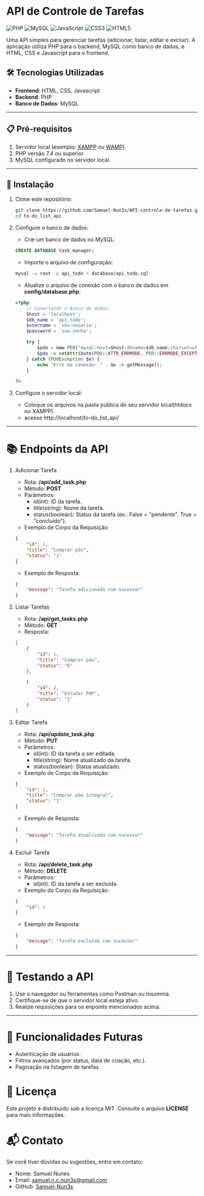 # API de Controle de Tarefas
![PHP](https://img.shields.io/badge/php-%23777BB4.svg?style=for-the-badge&logo=php&logoColor=white)
![MySQL](https://img.shields.io/badge/mysql-4479A1.svg?style=for-the-badge&logo=mysql&logoColor=white)
![JavaScript](https://img.shields.io/badge/javascript-%23323330.svg?style=for-the-badge&logo=javascript&logoColor=%23F7DF1E)
![CSS3](https://img.shields.io/badge/css3-%231572B6.svg?style=for-the-badge&logo=css3&logoColor=white)
![HTML5](https://img.shields.io/badge/html5-%23E34F26.svg?style=for-the-badge&logo=html5&logoColor=white)

Uma API simples para gerenciar tarefas (adicionar, listar, editar e excluir). A aplicação utiliza PHP para o backend, MySQL como banco de dados, e HTML, CSS e Javascript para o frontend.

## 🛠 Tecnologias Utilizadas

- **Frontend**: HTML, CSS, Javascript
- **Backend**: PHP
- **Banco de Dados**: MySQL

---

## 📋 Pré-requisitos

1. Servidor local (exemplo: [XAMPP](https://www.apachefriends.org/) ou [WAMP](https://www.wampserver.com/)).
2. PHP versão 7.4 ou superior.
3. MySQL configurado no servidor local.

---

## 🚀 Instalação

1. Clone este repositório:
    ```bash
    git clone https://github.com/Samuel-Nun3s/API-controle-de-tarefas.git
    cd to-do_list_api

2. Configure o banco de dados:
    - Crie um banco de dados no MySQL:
    ```sql
    CREATE DATABASE task_manager;
    ```

    - Importe o arquivo de configuração:
    ```bash
    mysql -u root -p api_todo < database/api_todo.sql
    ```

    - Atualize o arquivo de conexão com o banco de dados em **config/database.php**:
    ```php
    <?php 
        // Conectando o Banco de dados:
        $host = 'localhost';
        $db_name = 'api_todo';
        $username = 'seu-usuario';
        $password = 'sua-senha';

        try {
            $pdo = new PDO("mysql:host=$host;dbname=$db_name;charset=utf8", $username, $password);
            $pdo -> setAttribute(PDO::ATTR_ERRMODE, PDO::ERRMODE_EXCEPTION);
        } catch (PDOException $e) {
            echo "Erro de conexão: " . $e -> getMessage();
        }

    ?>
    ```

3. Configure o servidor local:
    - Coloque os arquivos na pasta pública do seu servidor local(htdocs no XAMPP).
    - acesse http://localhost/to-do_list_api/

---

# 📚 Endpoints da API

1. Adicionar Tarefa
    - Rota: **/api/add_task.php**
    - Método: **POST**
    - Parâmetros:
        - id(int): ID da tarefa.
        - title(string): Nome da tarefa.
        - status(boolean): Status da tarefa (ex.: False = "pendente", True = "concluido").
    - Exemplo de Corpo da Requisição:
    ```json
    {
        "id": 1,
        "title": "Comprar pão",
        "status": "1"
    }
    ```
    - Exemplo de Resposta:
    ```json
    {
        "message": "Tarefa adicionada com sucesso!"
    }
    ```

2. Listar Tarefas
    - Rota: **/api/get_tasks.php**
    - Método: **GET**
    - Resposta:
    ```json
    [
        {
            "id": 1,
            "title": "Comprar pão",
            "status": "0"
        },

        {
            "id": 2,
            "title": "Estudar PHP",
            "status": "1"
        }
    ]
    ```

3. Editar Tarefa
    - Rota: **/api/update_task.php**
    - Método: **PUT**
    - Parâmetros:
        - id(int): ID da tarefa a ser editada.
        - title(string): Nome atualizado da tarefa.
        - status(boolean): Status atualizado.
    - Exemplo de Corpo da Requisição:
    ```json
    {
        "id": 1,
        "title": "Comprar pão integral",
        "status": "1"
    }
    ```
    - Exemplo de Resposta:
    ```json
    {
        "message": "Tarefa atualizada com sucesso!"
    }
    ```

4. Excluir Tarefa
    - Rota: **/api/delete_task.php**
    - Método: **DELETE**
    - Parâmetros:
        - id(int): ID da tarefa a ser excluída.
    - Exemplo do Corpo da Requisição:
    ```json
    {
        "id": 1
    }
    ```
    - Exemplo de Resposta:
    ```json
    {
        "message": "Tarefa excluída com sucesso!"
    }
    ```

---

# 🧪 Testando a API

1. Use o navegador ou ferramentas como Postman ou Insomnia.
2. Certifique-se de que o servidor local esteja ativo.
3. Realize requisições para os enpoints mencionados acima.

---

# 🌟 Funcionalidades Futuras
- Autenticação de usuários.
- Filtros avançados (por status, data de criação, etc.).
- Paginação na listagem de tarefas.

# 📝 Licença
Este projeto é distribuido sob a licença MIT. Consulte o arquivo **LICENSE** para mais informações.

# 📬 Contato
Se você tiver dúvidas ou sugestões, entre em contato:
- Nome: Samuel Nunes
- Email: samuel.n.c.nun3s@gmail.com
- GitHub: <a href="https://github.com/Samuel-Nun3s">Samuel-Nun3s</a>
